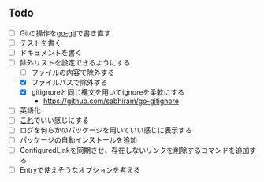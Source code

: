 ## Todo

- [ ] Gitの操作を[go-git](https://github.com/go-git/go-git)で書き直す
- [ ] テストを書く
- [ ] ドキュメントを書く
- [ ] 除外リストを設定できるようにする
  - [ ] ファイルの内容で除外する
  - [x] ファイルパスで除外する 
  - [x] gitignoreと同じ構文を用いてignoreを柔軟にする
    - https://github.com/sabhiram/go-gitignore
- [ ] 英語化
- [ ] [これ](https://qiita.com/tkit/items/3cdeafcde2bd98612428)でいい感じにする
- [ ] ログを何らかのパッケージを用いていい感じに表示する
- [ ] パッケージの自動インストールを追加
- [ ] ConfiguredLinkを同期させ、存在しないリンクを削除するコマンドを追加する
- [ ] Entryで使えそうなオプションを考える
